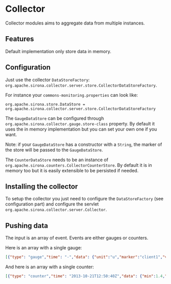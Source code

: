 <!---
Licensed to the Apache Software Foundation (ASF) under one
or more contributor license agreements.  See the NOTICE file
distributed with this work for additional information
regarding copyright ownership.  The ASF licenses this file
to you under the Apache License, Version 2.0 (the
"License"); you may not use this file except in compliance
with the License.  You may obtain a copy of the License at

  http://www.apache.org/licenses/LICENSE-2.0

Unless required by applicable law or agreed to in writing,
software distributed under the License is distributed on an
"AS IS" BASIS, WITHOUT WARRANTIES OR CONDITIONS OF ANY
KIND, either express or implied.  See the License for the
specific language governing permissions and limitations
under the License.
-->
# Collector

Collector modules aims to aggregate data from multiple instances.

## Features

Default implementation only store data in memory.

## Configuration

Just use the collector `DataStoreFactory`: `org.apache.sirona.collector.server.store.CollectorDataStoreFactory`.

For instance your `commons-monitoring.properties` can look like:

```
org.apache.sirona.store.DataStore = org.apache.sirona.collector.server.store.CollectorDataStoreFactory
```

The `GaugeDataStore` can be configured through `org.apache.sirona.collector.gauge.store-class` property.
By default it uses the in memory implementation but you can set your own one if you want.

Note: if your `GaugeDataStore` has a constructor with a `String`, the marker of the store will be passed to the `GaugeDataStore`.

The `CounterDataStore` needs to be an instance of `org.apache.sirona.counters.CollectorCounterStore`.
By default it is in memory too but it is easily extensible to be persisted if needed.

## Installing the collector

To setup the collector you just need to configure the `DataStoreFactory` (see configuration part) and configure the
servlet `org.apache.sirona.collector.server.Collector`.

## Pushing data

The input is an array of event. Events are either gauges or counters.

Here is an array with a single gauge:

```json
[{"type": "gauge","time": "-","data": {"unit":"u","marker":"client1","value":0.0,"role":"mock"}}]
```

And here is an array with a single counter:

```json
[{"type": "counter","time": "2013-10-21T12:50:40Z","data": {"min":1.4,"unit":"ns","hits":4,"max":2.9,"marker":"client1","name":"test","concurrency":0,"m2":1.4099999999999997,"sum":8.2,"mean":2.05,"role":"performances","variance":0.4699999999999999}}]
```
